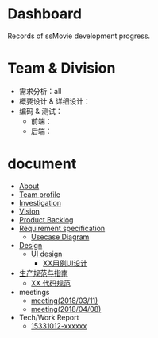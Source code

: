 # Dashboard
Records of ssMovie development progress.
# Team & Division
- 需求分析：all
- 概要设计 & 详细设计：
- 编码 & 测试：
  - 前端：
  - 后端： 
# document
  - [About](https://brumovie.github.io/Dashboard/doc/About) 
  - [Team profile](https://brumovie.github.io/Dashboard/doc/TeamProfile) 
  - [Investigation](https://brumovie.github.io/Dashboard/doc/Investigation)
  - [Vision](https://brumovie.github.io/Dashboard/doc/Vision)
  - [Product Backlog](https://brumovie.github.io/Dashboard/doc/Backlog)
  - [Requirement specification](https://brumovie.github.io/Dashboard/doc/RequirementSpecification)
    - [Usecase Diagram]()
  - [Design](https://brumovie.github.io/Dashboard/doc/Design)
    - [UI design]()
      - [XX用例UI设计]()
  - [生产规范与指南](https://brumovie.github.io/Dashboard/doc/CodingDirection)
    - [XX 代码规范]()
  - meetings
    - [meeting(2018/03/11)](https://brumovie.github.io/Dashboard/doc/Meeting_2018_03_11)
    - [meeting(2018/04/08)](https://brumovie.github.io/Dashboard/doc/Meeting_2018_04_08)
  - Tech/Work Report
    - [15331012-xxxxxx](https://heimzeng.github.io/2018/04/15/Wechat-web-developing-tool-learning.html)
